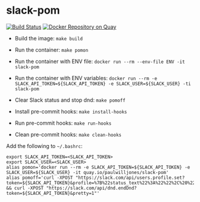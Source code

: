 slack-pom
=========

[![Build Status](https://travis-ci.org/paulwilljones/slack-pom.svg?branch=master)](https://travis-ci.org/paulwilljones/slack-pom)    [![Docker Repository on Quay](https://quay.io/repository/paulwilljones/slack-pom/status "Docker Repository on Quay")](https://quay.io/repository/paulwilljones/slack-pom)

* Build the image:
  `make build`

* Run the container:
    `make pomon`

* Run the container with ENV file:
    `docker run --rm --env-file ENV -it slack-pom`

* Run the container with ENV variables:
    `docker run --rm -e SLACK_API_TOKEN=${SLACK_API_TOKEN} -e SLACK_USER=${SLACK_USER} -ti slack-pom`

* Clear Slack status and stop dnd:
    `make pomoff`

* Install pre-commit hooks:
    `make install-hooks`

* Run pre-commit hooks:
    `make run-hooks`

* Clean pre-commit hooks:
    `make clean-hooks`

Add the following to `~/.bashrc`:
```
export SLACK_API_TOKEN=<SLACK_API_TOKEN>
export SLACK_USER=<SLACK_USER>
alias pomon='docker run --rm -e SLACK_API_TOKEN=${SLACK_API_TOKEN} -e SLACK_USER=${SLACK_USER} -it quay.io/paulwilljones/slack-pom'
alias pomoff='curl -XPOST "https://slack.com/api/users.profile.set?token=${SLACK_API_TOKEN}&profile=%7B%22status_text%22%3A%22%22%2C%20%22status_emoji%22%3A%20%22%22%7D&user=${SLACK_USER}&pretty=1 && curl -XPOST "https://slack.com/api/dnd.endDnd?token=${SLACK_API_TOKEN}&pretty=1"'
```
